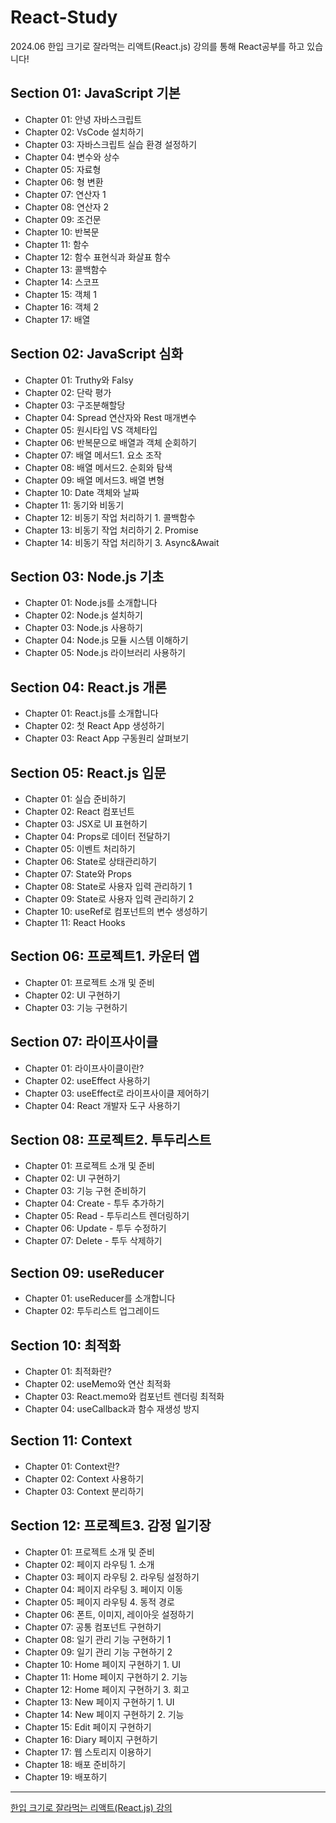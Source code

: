 # React-Study
2024.06
한입 크기로 잘라먹는 리액트(React.js) 강의를 통해 React공부를 하고 있습니다!

## Section 01: JavaScript 기본
- Chapter 01: 안녕 자바스크립트
- Chapter 02: VsCode 설치하기
- Chapter 03: 자바스크립트 실습 환경 설정하기
- Chapter 04: 변수와 상수
- Chapter 05: 자료형
- Chapter 06: 형 변환
- Chapter 07: 연산자 1
- Chapter 08: 연산자 2
- Chapter 09: 조건문
- Chapter 10: 반복문
- Chapter 11: 함수
- Chapter 12: 함수 표현식과 화살표 함수
- Chapter 13: 콜백함수
- Chapter 14: 스코프
- Chapter 15: 객체 1
- Chapter 16: 객체 2
- Chapter 17: 배열

## Section 02: JavaScript 심화
- Chapter 01: Truthy와 Falsy
- Chapter 02: 단락 평가
- Chapter 03: 구조분해할당
- Chapter 04: Spread 연산자와 Rest 매개변수
- Chapter 05: 원시타입 VS 객체타입
- Chapter 06: 반복문으로 배열과 객체 순회하기
- Chapter 07: 배열 메서드1. 요소 조작
- Chapter 08: 배열 메서드2. 순회와 탐색
- Chapter 09: 배열 메서드3. 배열 변형
- Chapter 10: Date 객체와 날짜
- Chapter 11: 동기와 비동기
- Chapter 12: 비동기 작업 처리하기 1. 콜백함수
- Chapter 13: 비동기 작업 처리하기 2. Promise
- Chapter 14: 비동기 작업 처리하기 3. Async&Await

## Section 03: Node.js 기초
- Chapter 01: Node.js를 소개합니다
- Chapter 02: Node.js 설치하기
- Chapter 03: Node.js 사용하기
- Chapter 04: Node.js 모듈 시스템 이해하기
- Chapter 05: Node.js 라이브러리 사용하기

## Section 04: React.js 개론
- Chapter 01: React.js를 소개합니다
- Chapter 02: 첫 React App 생성하기
- Chapter 03: React App 구동원리 살펴보기

## Section 05: React.js 입문
- Chapter 01: 실습 준비하기
- Chapter 02: React 컴포넌트
- Chapter 03: JSX로 UI 표현하기
- Chapter 04: Props로 데이터 전달하기
- Chapter 05: 이벤트 처리하기
- Chapter 06: State로 상태관리하기
- Chapter 07: State와 Props
- Chapter 08: State로 사용자 입력 관리하기 1
- Chapter 09: State로 사용자 입력 관리하기 2
- Chapter 10: useRef로 컴포넌트의 변수 생성하기
- Chapter 11: React Hooks

## Section 06: 프로젝트1. 카운터 앱
- Chapter 01: 프로젝트 소개 및 준비
- Chapter 02: UI 구현하기
- Chapter 03: 기능 구현하기

## Section 07: 라이프사이클
- Chapter 01: 라이프사이클이란?
- Chapter 02: useEffect 사용하기
- Chapter 03: useEffect로 라이프사이클 제어하기
- Chapter 04: React 개발자 도구 사용하기

## Section 08: 프로젝트2. 투두리스트
- Chapter 01: 프로젝트 소개 및 준비
- Chapter 02: UI 구현하기
- Chapter 03: 기능 구현 준비하기
- Chapter 04: Create - 투두 추가하기
- Chapter 05: Read - 투두리스트 렌더링하기
- Chapter 06: Update - 투두 수정하기
- Chapter 07: Delete - 투두 삭제하기

## Section 09: useReducer
- Chapter 01: useReducer를 소개합니다
- Chapter 02: 투두리스트 업그레이드

## Section 10: 최적화
- Chapter 01: 최적화란?
- Chapter 02: useMemo와 연산 최적화
- Chapter 03: React.memo와 컴포넌트 렌더링 최적화
- Chapter 04: useCallback과 함수 재생성 방지

## Section 11: Context
- Chapter 01: Context란?
- Chapter 02: Context 사용하기
- Chapter 03: Context 분리하기

## Section 12: 프로젝트3. 감정 일기장
- Chapter 01: 프로젝트 소개 및 준비
- Chapter 02: 페이지 라우팅 1. 소개
- Chapter 03: 페이지 라우팅 2. 라우팅 설정하기
- Chapter 04: 페이지 라우팅 3. 페이지 이동
- Chapter 05: 페이지 라우팅 4. 동적 경로
- Chapter 06: 폰트, 이미지, 레이아웃 설정하기
- Chapter 07: 공통 컴포넌트 구현하기
- Chapter 08: 일기 관리 기능 구현하기 1
- Chapter 09: 일기 관리 기능 구현하기 2
- Chapter 10: Home 페이지 구현하기 1. UI
- Chapter 11: Home 페이지 구현하기 2. 기능
- Chapter 12: Home 페이지 구현하기 3. 회고
- Chapter 13: New 페이지 구현하기 1. UI
- Chapter 14: New 페이지 구현하기 2. 기능
- Chapter 15: Edit 페이지 구현하기
- Chapter 16: Diary 페이지 구현하기
- Chapter 17: 웹 스토리지 이용하기
- Chapter 18: 배포 준비하기
- Chapter 19: 배포하기

---

[한입 크기로 잘라먹는 리액트(React.js) 강의](https://www.inflearn.com/course/%ED%95%9C%EC%9E%85-%EB%A6%AC%EC%95%A1%ED%8A%B8/dashboard)
